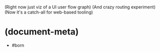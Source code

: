 (Right now just viz of a UI user flow graph)
(And crazy routing experiment)
(Now it's a catch-all for web-based tooling)


# (document-meta)

- #born
